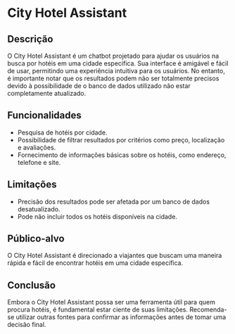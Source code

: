 # City Hotel Assistant

## Descrição

O City Hotel Assistant é um chatbot projetado para ajudar os usuários na busca por hotéis em uma cidade específica. Sua interface é amigável e fácil de usar, permitindo uma experiência intuitiva para os usuários. No entanto, é importante notar que os resultados podem não ser totalmente precisos devido à possibilidade de o banco de dados utilizado não estar completamente atualizado.

## Funcionalidades

- Pesquisa de hotéis por cidade.
- Possibilidade de filtrar resultados por critérios como preço, localização e avaliações.
- Fornecimento de informações básicas sobre os hotéis, como endereço, telefone e site.

## Limitações

- Precisão dos resultados pode ser afetada por um banco de dados desatualizado.
- Pode não incluir todos os hotéis disponíveis na cidade.

## Público-alvo

O City Hotel Assistant é direcionado a viajantes que buscam uma maneira rápida e fácil de encontrar hotéis em uma cidade específica.

## Conclusão

Embora o City Hotel Assistant possa ser uma ferramenta útil para quem procura hotéis, é fundamental estar ciente de suas limitações. Recomenda-se utilizar outras fontes para confirmar as informações antes de tomar uma decisão final.
